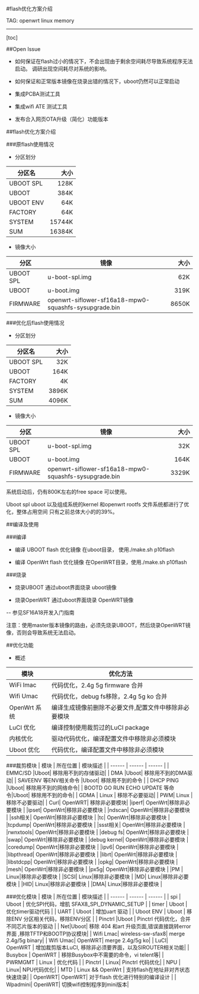 #flash优化方案介绍

TAG: openwrt linux memory

---
[toc]

##Open Issue

- 如何保证在flash过小的情况下，不会出现由于剩余空间耗尽导致系统程序无法启动。
调研出现空间耗尽对系统的影响。

- 如何保证和正常版本镜像在烧录出错的情况下，uboot仍然可以正常启动

- 集成PCBA测试工具
- 集成wifi ATE 测试工具
- 发布合入网页OTA升级（简化）功能版本

##flash优化方案介绍

###原flash使用情况
- 分区划分

| 分区名        | 大小   |
| --------   | -----:  |
| UBOOT SPL| 128K|  
| UBOOT        |   384K   |
| UBOOT ENV |    64K   |
| FACTORY|    64K   |
|SYSTEM|   15744K|
|SUM|   16384K|

- 镜像大小

| 分区       | 镜像| 大小   |
| --------   | ------- |-----:  |
| UBOOT SPL| u-boot-spl.img|  62K|
| UBOOT |    u-boot.img   | 319K|
|FIRMWARE | openwrt-siflower-sf16a18-mpw0-squashfs-sysupgrade.bin |8650K|


###优化后flash使用情况
 - 分区划分

| 分区名        | 大小   |
| --------   | -----:  |
| UBOOT SPL| 32K|  
| UBOOT        |   164K    |
| FACTORY|    4K   |
|SYSTEM|   3896K|
|SUM|   4096K|


 - 镜像大小

| 分区       | 镜像| 大小   |
| --------   | ------- |-----:  |
| UBOOT SPL| u-boot-spl.img|  32K|
| UBOOT |    u-boot.img   | 164K|
|FIRMWARE | openwrt-siflower-sf16a18-mpw0-squashfs-sysupgrade.bin |3329K|      

系统启动后，仍有800K左右的free space 可以使用。

Uboot spl uboot 以及组成系统的kernel 和openwrt rootfs 文件系统都进行了优化，整体占用空间
只有之前总体大小的的39%。

##编译及使用

###编译

- 编译 UBOOT flash 优化镜像
    在uboot目录， 使用./make.sh p10flash

- 编译 OpenWrt flash 优化镜像
    在OpenWRT目录，使用./make.sh p10flash


###烧录

- 烧录UBOOT
    通过uboot界面烧录 uboot镜像

- 烧录OpenWRT
    通过uboot界面烧录 OpenWRT镜像

-- 参见SF16A18开发入门指南

注意：使用master版本镜像的路由，必须先烧录UBOOT，然后烧录OpenWRT镜像，否则会导致系统无法启动。


##优化功能

 - 概述

| 模块       | 优化方法 |
| ------ | ------ |
| WiFi lmac | 代码优化，2.4g 5g firmware 合并 |
| Wifi Umac | 代码优化，debug fs移除，2.4g 5g ko 合并 |
| OpenWrt 系统 | 编译生成镜像前删除不必要文件,配置文件中移除非必要模块 |
| LuCI 优化 | 编译控制使用裁剪过的LuCI package|
| 内核优化| 驱动代码优化，编译配置文件中移除非必须模块|
| Uboot 优化| 代码优化，编译配置文件中移除非必须模块|


###裁剪模块
| 模块       | 所在位置 |  模块描述 |
| ------ | ------ | ------ |
| EMMC/SD |Uboot| 移除用不到的存储驱动|
| DMA |Uboot| 移除用不到的DMA驱动|
| SAVEENV 等ENV相关命令 |Uboot| 移除用不到的命令 |
| DHCP PING |Uboot| 移除用不到的网络命令|
| BOOTD GO RUN ECHO UPDATE 等命令|Uboot| 移除用不到的命令|
| GDMA | Linux | 移除不必要驱动|
| PWM| Linux | 移除不必要驱动|
| Curl| OpenWRT| 移除非必要模块|
|iperf| OpenWrt|移除非必要模块 |
|ipset| OpenWrt|移除非必要模块 |
|ndscan| OpenWrt|移除非必要模块 |
|ssh相关| OpenWrt|移除非必要模块 |
|tc| OpenWrt|移除非必要模块 |
|tcpdump| OpenWrt|移除非必要模块 |
|ssst相关| OpenWrt|移除非必要模块 |
|rwnxtools| OpenWrt|移除非必要模块 |
|debug fs| OpenWrt|移除非必要模块 |
|swap| OpenWrt|移除非必要模块 |
|debug kernel| OpenWrt|移除非必要模块 |
|coredump| OpenWrt|移除非必要模块 |
|ipv6| OpenWrt|移除非必要模块 |
|libpthread| OpenWrt|移除非必要模块 |
|librt| OpenWrt|移除非必要模块 |
|libstdcpp| OpenWrt|移除非必要模块 |
|opkg| OpenWrt|移除非必要模块 |
|mesh| OpenWrt|移除非必要模块 |
|px5g| OpenWrt|移除非必要模块 |
|PM | Linux|移除非必要模块 |
|SCSI| Linux|移除非必要模块 |
|MD| Linux|移除非必要模块 |
|HID| Linux|移除非必要模块 |
|DMA| Linux|移除非必要模块 |

###优化模块
| 模块       | 所在位置 | 模块描述 |
| ------ | ------ | ------ |
| spi | Uboot | 优化SPI代码，增肌 SFAX8_SPI_DYNAMIC_SETUP |
| timer | Uboot | 优化timer驱动代码 |
| UART | Uboot | 增加uart 驱动 |
| Uboot ENV | Uboot |  移除ENV 分区相关代码，移除ENV分区 |
| Pinctrl |Uboot | Pinctrl 代码优化，合并不同芯片版本的驱动 |
| Net|Uboot| 移除 404 和art 升级页面,错误直接跳转error界面 ,移除TFTP和BOOTP协议模块|
| Wifi Lmac| wireless-sw-sfax8| merge 2.4g/5g binary|
| Wifi Umac| OpenWRT| merge 2.4g/5g ko|
| LuCI| OpenWRT | 增加裁剪版本LuCI, 移除非必须要界面，以及SIROUTER相关功能|
| Busybox | OpenWRT | 移除Busybox中不需要的命令，vi telent等|
| PWRMGMT | Linux | 优化代码 |
| Pinctrl | Linux| Pinctrl 代码优化|
| NPU  | Linux| NPU代码优化|
| MTD | Linux && OpenWrt | 支持flash在地址非对齐状态快速烧录|
| OpenWRT| OpenWRT| 对于flash 优化进行特别的编译设计 |
| Wpadmini| OpenWRT| 切换wifi控制程序到mini版本|
